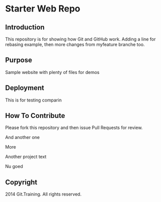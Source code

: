 # Starter Web Repo

## Introduction

This repository is for showing how Git and GitHub work.
Adding a line for rebasing example, then more changes from myfeature branche too.

## Purpose

Sample website with plenty of files for demos

## Deployment

This is for testing comparin

## How To Contribute

Please fork this repository and then issue Pull Requests for review.

And another one

More

Another project text

Nu goed

## Copyright
2014 Git.Training. All rights reserved.
